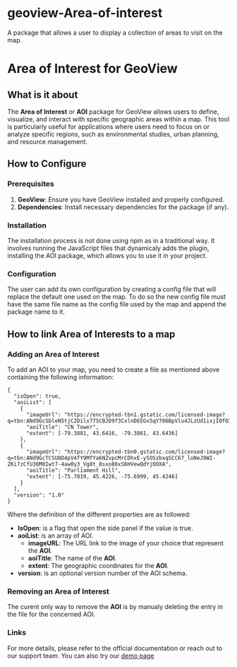# geoview-Area-of-interest

A package that allows a user to display a collection of areas to visit on the map.

# Area of Interest for GeoView

## What is it about

The **Area of Interest** or **AOI** package for GeoView allows users to define, visualize, and interact with specific geographic areas within a map. This tool is particularly useful for applications where users need to focus on or analyze specific regions, such as environmental studies, urban planning, and resource management.

## How to Configure

### Prerequisites

1. **GeoView**: Ensure you have GeoView installed and properly configured.
2. **Dependencies**: Install necessary dependencies for the package (if any).

### Installation

The installation process is not done using npm as in a traditional way. It involves running the JavaScript files that dynamicaly adds the plugin, installing the AOI package, which allows you to use it in your project.

### Configuration

The user can add its own configuration by creating a config file that will replace the default one used on the map. To do so the new config file must have the same file name as the config file used by the map and append the package name to it.

## How to link Area of Interests to a map

### Adding an Area of Interest

To add an AOI to your map, you need to create a file as mentioned above containing the following information:

```
{
  "isOpen": true,
  "aoiList": [
    {
      "imageUrl": "https://encrypted-tbn1.gstatic.com/licensed-image?q=tbn:ANd9GcSbleN5tjC2Dilx77SCBJD9f3CxlnDEEGx5qY786BpVlu4JLzUd1ixjIOfO1WX5mJjUQLmSSg4JFuNWgqGZJZDV7LBH8y3QBz3KrjuHdg",
      "aoiTitle": "CN Tower",
      "extent": [-79.3881, 43.6416, -79.3861, 43.6436]
    },
    {
      "imageUrl": "https://encrypted-tbn0.gstatic.com/licensed-image?q=tbn:ANd9GcTCSU8D4pV4fY9MfYa6NZvpcMrCDhxE-ySOSzbxqSCC67_loNeJ9WI-2Ki7zCfU36M0Iwt7-4aw0y3_Vg8t_8sxo86xS6HVewQdYjOOXA",
      "aoiTitle": "Parliament Hill",
      "extent": [-75.7019, 45.4226, -75.6999, 45.4246]
    }
  ],
  "version": "1.0"
}
```
Where the definition of the different properties are as followed:
- **IsOpen**: is a flag that open the side panel if the value is true.
- **aoiList**: is an array of AOI.
  - **imageURL**: The URL link to the image of your choice that represent the **AOI**.
  - **aoiTitle**: The name of the **AOI**.
  - **extent**: The geographic coordinates for the **AOI**.
- **version**: is an optional version number of the AOI schema.

### Removing an Area of Interest

The curent only way to remove the **AOI** is by manualy deleting the entry in the file for the concerned AOI.

### Links
For more details, please refer to the official documentation or reach out to our support team. You can also try our [demo page](https://canadian-geospatial-platform.github.io/geoview/public/demos-navigator.html?config=./configs/navigator/26-package-area-of-interest.json)